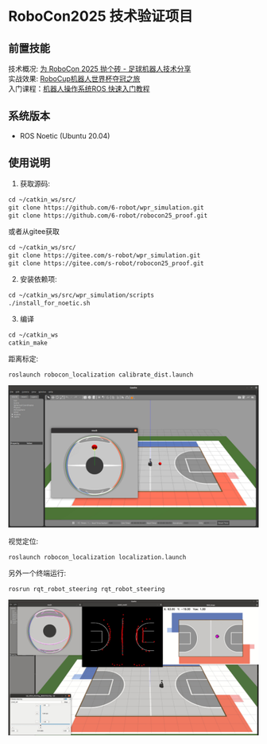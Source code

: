 # RoboCon2025 技术验证项目

## 前置技能
技术概况: [为 RoboCon 2025 抛个砖 - 足球机器人技术分享](https://www.bilibili.com/video/BV17KpTeaEvU/)   
实战效果: [RoboCup机器人世界杯夺冠之旅](https://www.bilibili.com/video/BV1q4411K7Z6/)  
入门课程：[机器人操作系统ROS 快速入门教程](https://www.bilibili.com/video/BV1BP4y1o7pw/)  

## 系统版本

- ROS Noetic (Ubuntu 20.04)

## 使用说明

1. 获取源码:
```
cd ~/catkin_ws/src/
git clone https://github.com/6-robot/wpr_simulation.git
git clone https://github.com/6-robot/robocon25_proof.git
```
或者从gitee获取
```
cd ~/catkin_ws/src/
git clone https://gitee.com/s-robot/wpr_simulation.git
git clone https://gitee.com/s-robot/robocon25_proof.git
```
2. 安装依赖项:  
```
cd ~/catkin_ws/src/wpr_simulation/scripts
./install_for_noetic.sh
```
3. 编译
```
cd ~/catkin_ws
catkin_make
```

距离标定:
```
roslaunch robocon_localization calibrate_dist.launch
```
![calibrate_dist pic](./media/01.jpg)

视觉定位:
```
roslaunch robocon_localization localization.launch
```
另外一个终端运行:
```
rosrun rqt_robot_steering rqt_robot_steering
```
![localization pic](./media/02.jpg)
